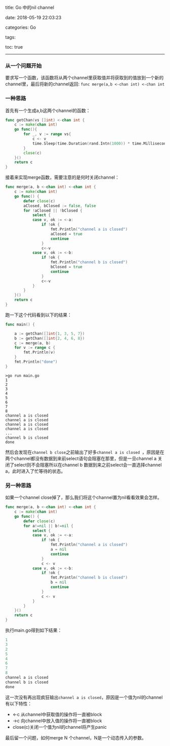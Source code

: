 title: Go 中的nil channel

date: 2018-05-19 22:03:23

categories: Go

tags:

toc: true

---

### 从一个问题开始

要求写一个函数，该函数将从两个channel里获取值并将获取到的值放到一个新的channel里，最后将新的channel返回:
`func merge(a,b <-chan int) <-chan int`

### 一种思路

首先有一个生成a,b这两个channel的函数：

```go
func getChan(vs []int) <-chan int {
	c := make(chan int)
	go func(){
		for _, v := range vs{
			c <- v
			time.Sleep(time.Duration(rand.Intn(1000)) * time.Millisecond)
		}
		close(c)
	}()
	return c
}
```

接着来实现merge函数，需要注意的是何时关闭channel：

```go
func merge(a, b <-chan int) <-chan int {
	c := make(chan int)
	go func() {
		defer close(c)
		aClosed, bClosed := false, false
		for !aClosed || !bClosed {
			select {
			case v, ok := <-a:
				if !ok {
					fmt.Println("channel a is closed")
					aClosed = true
					continue
				}
				c<-v
			case v, ok := <-b:
				if !ok {
					fmt.Println("channel b is closed")
					bClosed = true
					continue
				}
				c<-v
			}
		}
	}()
	return c
}
```

跑一下这个代码看到以下的结果：

```go
func main() {

	a := getChan([]int{1, 3, 5, 7})
	b := getChan([]int{2, 4, 6, 8})
	c := merge(a, b)
	for v := range c {
		fmt.Println(v)
	}
	fmt.Println("done")
}
```

```
>go run main.go
1
2
3
4
5
6
7
8
channel a is closed
channel a is closed
channel a is closed
channel a is closed
...
channel b is closed
done
```

然后会发现在`channel b close`之前输出了好多`channel a is closed `，原因是在两个channel都没有数据到来前select语句会阻塞在那里，但是一旦channel a 关闭了select则不会阻塞所以在channel b 数据到来之前select会一直选择channel a，此时进入了忙等待的状态。

### 另一种思路

如果一个channel close掉了，那么我们将这个channel置为nil看看效果会怎样。

```go
func merge(a, b <-chan int) <-chan int {
	c := make(chan int)
	go func() {
		defer close(c)
		for a!=nil || b!=nil {
			select {
			case v, ok := <-a:
				if !ok {
					fmt.Println("channel a is closed")
					a = nil
					continue
				}
				c <- v
			case v, ok := <-b:
				if !ok {
					fmt.Println("channel b is closed")
					b = nil
					continue
				}
				c <- v
			}
		}
	}()
	return c
}

```
执行main.go得到如下结果：

```go
1
3
2
5
4
6
7
8
channel a is closed
channel b is closed
done
```
这一次没有再出现疯狂输出`channel a is closed`，原因是一个值为nil的channel有以下特性：

* <-c 从channel中获取值的操作将一直被block
* ->c 向channel中放入值的操作将一直被block
* close(c)关闭一个值为nil的channel将产生panic

最后留一个问题，如何merge N 个channel，N是一个动态传入的参数。